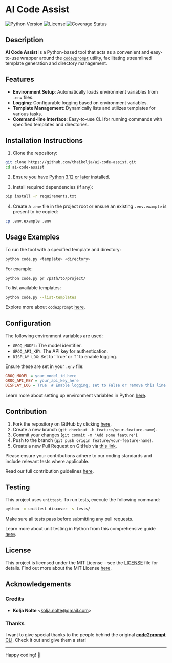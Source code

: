 # AI Code Assist

![Python Version](https://img.shields.io/badge/python-3.12-blue) ![License](https://img.shields.io/badge/license-MIT-green) ![Coverage Status](https://img.shields.io/codecov/c/github/thaikolja/ai-code-assist)

## Description

**AI Code Assist** is a Python-based tool that acts as a convenient and easy-to-use wrapper around the [`code2prompt`](https://github.com/mufeedvh/code2prompt) utility, facilitating streamlined template generation and directory management.

## Features

- **Environment Setup**: Automatically loads environment variables from `.env` files.
- **Logging**: Configurable logging based on environment variables.
- **Template Management**: Dynamically lists and utilizes templates for various tasks.
- **Command-line Interface**: Easy-to-use CLI for running commands with specified templates and directories.

## Installation Instructions

1. Clone the repository:

```bash
git clone https://github.com/thaikolja/ai-code-assist.git
cd ai-code-assist
```

2. Ensure you have [Python 3.12 or later](https://www.python.org/downloads/release/python-3120/) installed.

3. Install required dependencies (if any):

```bash
pip install -r requirements.txt
```

4. Create a `.env` file in the project root or ensure an existing 
`.env.example` is present to be copied:

```bash
cp .env.example .env
```

## Usage Examples

To run the tool with a specified template and directory:

```bash
python code.py <template> <directory>
```

For example:

```bash
python code.py pr /path/to/project/
```

To list available templates:

```bash
python code.py --list-templates
```

Explore more about `code2prompt` [here](https://github.com/mufeedvh/code2prompt).

## Configuration

The following environment variables are used:

- `GROQ_MODEL`: The model identifier.
- `GROQ_API_KEY`: The API key for authentication.
- `DISPLAY_LOG`: Set to 'True' or '1' to enable logging.

Ensure these are set in your `.env` file:

```ini
GROQ_MODEL = your_model_id_here
GROQ_API_KEY = your_api_key_here
DISPLAY_LOG = True  # Enable logging; set to False or remove this line to disable logging.
```

Learn more about setting up environment variables in Python [here](https://pypi.org/project/python-dotenv/).

## Contribution

1. Fork the repository on GitHub by clicking [here](https://github.com/thaikolja/ai-code-assist/fork).
2. Create a new branch (`git checkout -b feature/your-feature-name`).
3. Commit your changes (`git commit -m 'Add some feature'`).
4. Push to the branch (`git push origin feature/your-feature-name`).
5. Create a new Pull Request on GitHub via [this link](https://github.com/thaikolja/ai-code-assist/pulls).

Please ensure your contributions adhere to our coding standards and include relevant tests where applicable.

Read our full contribution guidelines [here](CONTRIBUTING.md).

## Testing

This project uses `unittest`. To run tests, execute the following command:

```bash
python -m unittest discover -s tests/
```

Make sure all tests pass before submitting any pull requests.

Learn more about unit testing in Python from this comprehensive
guide [here](https://docs.python.org/3/library/unittest.html).

## License

This project is licensed under the MIT License – see the [LICENSE](LICENSE) file for details. Find out more about the MIT License [here](https://opensource.org/license/MIT).

## Acknowledgements

### Credits

* **Kolja Nolte** <[kolja.nolte@gmail.com](mailto:kolja.nolte@gmail.com)>

### Thanks

I want to give special thanks to the people behind the original [**code2prompt** CLI](https://github.com/mufeedvh/code2prompt). Check it out and give them a star!

---

Happy coding! 🚀
